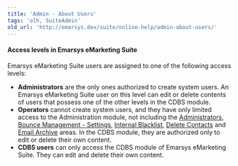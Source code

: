 ```yaml
---
title: 'Admin - About Users'
tags: 'olh, SuiteAdmin'
old_url: 'http://emarsys.dev/suite/online-help/admin-about-users/'
---
```


#### Access levels in Emarsys eMarketing Suite

 Emarsys eMarketing Suite users are assigned to one of the following access levels:

- **Administrators** are the only ones authorized to create system users. An Emarsys eMarketing Suite user on this level can edit or delete contents of users that possess one of the other levels in the CDBS module.
- **Operators** cannot create system users, and they have only limited access to the Administration module, not including the [Administrators](/olh/administrators-overview.md "Admin â&#128;&#147; Administrators Overview"), [Bounce Management - Settings](/olh/bounce-management-settings.md "Admin â&#128;&#147; Bounce Management â&#128;&#147; General Settings"), [Internal Blacklist](/olh/blacklist-overview.md "Admin â&#128;&#147; Internal Blacklist Overview"), [Delete Contacts](/olh/delete-contacts.md "Admin â&#128;&#147; Delete Contacts Overview") and [Email Archive](/olh/email-archive.md "Admin â&#128;&#147; Email Archive Overview") areas. In the CDBS module, they are authorized only to edit or delete their own content.
- **CDBS users** can only access the CDBS module of Emarsys eMarketing Suite. They can edit and delete their own content.